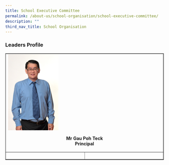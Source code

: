 ```yaml
---
title: School Executive Committee
permalink: /about-us/school-organisation/school-executive-committee/
description: ""
third_nav_title: School Organisation
---
```

<h3><strong>Leaders Profile</strong></h3>
<table style="border-collapse: collapse; width: 100%;" border="1">
<tbody>
<tr>
<td colspan ="2"><img style="width: 33%;" src="/images/sec1.jpg" /><p style="text-align: center;"><strong>Mr Gau Poh Teck</strong><br /><strong>Principal</strong></p></td>
</tr>
<tr>
<td style="width: 50%;">&nbsp;</td>
<td style="width: 50%;">&nbsp;</td>
</tr>
</tbody>
</table>
